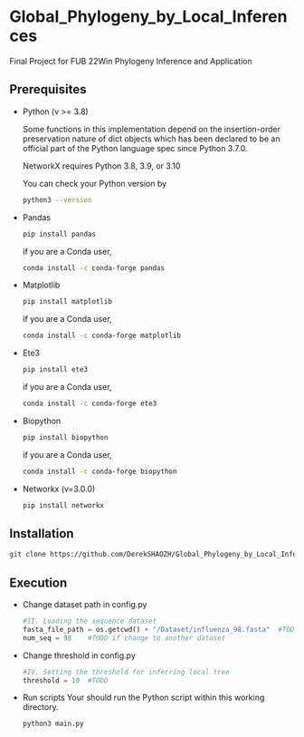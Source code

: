 # Global_Phylogeny_by_Local_Inferences
Final Project for FUB 22Win Phylogeny Inference and Application

## Prerequisites
* Python (v >= 3.8)

  Some functions in this implementation depend on the insertion-order preservation nature of dict objects which has been declared to be an official part of the Python language spec since Python 3.7.0. 
  
  NetworkX requires Python 3.8, 3.9, or 3.10
  
  You can check your Python version by 
  ```sh
  python3 --version
  ```
* Pandas
  ```sh
  pip install pandas
  ```
  if you are a Conda user,
  ```sh
  conda install -c conda-forge pandas
  ```
  
* Matplotlib
  ```sh
  pip install matplotlib
  ```
  if you are a Conda user,
  ```sh
  conda install -c conda-forge matplotlib
  ```

* Ete3
  ```sh
  pip install ete3
  ```
  if you are a Conda user,
  ```sh
  conda install -c conda-forge ete3
  ```
* Biopython
  ```sh
  pip install biopython
  ```
  if you are a Conda user,
  ```sh
  conda install -c conda-forge biopython
  ```
* Networkx (v=3.0.0)
  ```sh
  pip install networkx
  ```
  
## Installation
```sh
git clone https://github.com/DerekSHAOZH/Global_Phylogeny_by_Local_Inferences/
```

## Execution
* Change dataset path in config.py
  ```python
  #II. Loading the sequence dataset
  fasta_file_path = os.getcwd() + "/Dataset/influenza_98.fasta"  #TODO if change to another dataset
  num_seq = 98    #TODO if change to another dataset
  ```
* Change threshold in config.py
  ```python
  #IV. Setting the threshold for inferring local tree
  threshold = 10  #TODO
  ```  

* Run scripts
  Your should run the Python script within this working directory.
  ```sh
  python3 main.py
  ```
